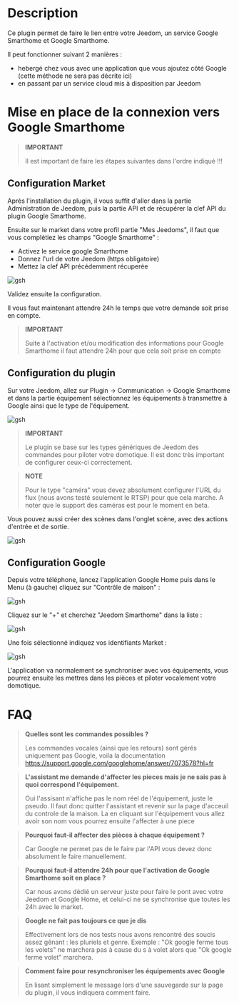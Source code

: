 # Description

Ce plugin permet de faire le lien entre votre Jeedom, un service Google Smarthome et Google Smarthome.

Il peut fonctionner suivant 2 manières : 

- hebergé chez vous avec une application que vous ajoutez côté Google (cette méthode ne sera pas décrite ici)
- en passant par un service cloud mis à disposition par Jeedom

# Mise en place de la connexion vers Google Smarthome

> **IMPORTANT**
>
> Il est important de faire les étapes suivantes dans l'ordre indiqué !!!

## Configuration Market

Après l'installation du plugin, il vous suffit d'aller dans la partie Administration de Jeedom, puis la partie API et de récupérer la clef API du plugin Google Smarthome.

Ensuite sur le market dans votre profil partie "Mes Jeedoms", il faut que vous complétiez les champs "Google Smarthome" : 

- Activez le service google Smarthome
- Donnez l'url de votre Jeedom (https obligatoire)
- Mettez la clef API précédemment récuperée

![gsh](../images/gsh1.png)

Validez ensuite la configuration. 

Il vous faut maintenant attendre 24h le temps que votre demande soit prise en compte.

> **IMPORTANT**
>
> Suite à l'activation et/ou modification des informations pour Google Smarthome il faut attendre 24h pour que cela soit prise en compte

## Configuration du plugin

Sur votre Jeedom, allez sur Plugin -> Communication -> Google Smarthome et dans la partie équipement sélectionnez les équipements à transmettre à Google ainsi que le type de l'équipement.

![gsh](../images/gsh2.png)

> **IMPORTANT**
>
> Le plugin se base sur les types génériques de Jeedom des commandes pour piloter votre domotique. Il est donc très important de configurer ceux-ci correctement.

> **NOTE**
>
> Pour le type "caméra" vous devez absolument configurer l'URL du flux (nous avons testé seulement le RTSP) pour que cela marche.
> A noter que le support des caméras est pour le moment en beta.

Vous pouvez aussi créer des scènes dans l'onglet scène, avec des actions d'entrée et de sortie.

![gsh](../images/gsh3.png)

## Configuration Google

Depuis votre téléphone, lancez l'application Google Home puis dans le Menu (à gauche) cliquez sur "Contrôle de maison" :

![gsh](../images/gsh4.png)

Cliquez sur le "+" et cherchez "Jeedom Smarthome" dans la liste :

![gsh](../images/gsh5.png)

Une fois sélectionné indiquez vos identifiants Market :

![gsh](../images/gsh6.png)

L'application va normalement se synchroniser avec vos équipements, vous pourrez ensuite les mettres dans les pièces et piloter vocalement votre domotique.

# FAQ

>**Quelles sont les commandes possibles ?**
>
>Les commandes vocales (ainsi que les retours) sont gérés uniquement pas Google, voila la documentation https://support.google.com/googlehome/answer/7073578?hl=fr

>**L'assistant me demande d'affecter les pieces mais je ne sais pas à quoi correspond l'équipement.**
>
>Oui l'assisant n'affiche pas le nom réel de l'équipement, juste le pseudo. Il faut donc quitter l'assistant et revenir sur la page d'acceuil du controle de la maison. La en cliquant sur l'équipement vous allez avoir son nom vous pourrez ensuite l'affecter à une piece

>**Pourquoi faut-il affecter des pièces à chaque équipement ?**
>
>Car Google ne permet pas de le faire par l'API vous devez donc absolument le faire manuellement.

>**Pourquoi faut-il attendre 24h pour que l'activation de Google Smarthome soit en place ?**
>
>Car nous avons dédié un serveur juste pour faire le pont avec votre Jeedom et Google Home, et celui-ci ne se synchronise que toutes les 24h avec le market.

>**Google ne fait pas toujours ce que je dis**
>
> Effectivement lors de nos tests nous avons rencontré des soucis assez gênant : les pluriels et genre.
> Exemple : "Ok google ferme tous les volets" ne marchera pas à cause du s à volet alors que "Ok google ferme volet" marchera.

>**Comment faire pour resynchroniser les équipements avec Google**
>
> En lisant simplement le message lors d'une sauvegarde sur la page du plugin, il vous indiquera comment faire.